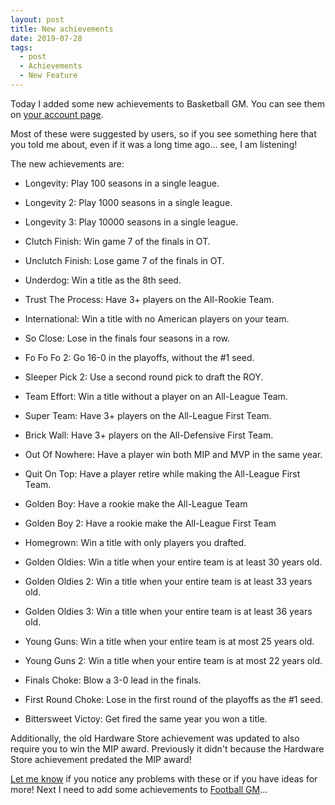 ```yaml
---
layout: post
title: New achievements
date: 2019-07-28
tags:
  - post
  - Achievements
  - New Feature
---
```


Today I added some new achievements to Basketball GM. You can see them on [your account page](https://play.basketball-gm.com/account).

Most of these were suggested by users, so if you see something here that you told me about, even if it was a long time ago... see, I am listening!

The new achievements are:

<!--more-->

- Longevity: Play 100 seasons in a single league.

- Longevity 2: Play 1000 seasons in a single league.

- Longevity 3: Play 10000 seasons in a single league.

- Clutch Finish: Win game 7 of the finals in OT.

- Unclutch Finish: Lose game 7 of the finals in OT.

- Underdog: Win a title as the 8th seed.

- Trust The Process: Have 3+ players on the All-Rookie Team.

- International: Win a title with no American players on your team.

- So Close: Lose in the finals four seasons in a row.

- Fo Fo Fo 2: Go 16-0 in the playoffs, without the #1 seed.

- Sleeper Pick 2: Use a second round pick to draft the ROY.

- Team Effort: Win a title without a player on an All-League Team.

- Super Team: Have 3+ players on the All-League First Team.

- Brick Wall: Have 3+ players on the All-Defensive First Team.

- Out Of Nowhere: Have a player win both MIP and MVP in the same year.

- Quit On Top: Have a player retire while making the All-League First Team.

- Golden Boy: Have a rookie make the All-League Team

- Golden Boy 2: Have a rookie make the All-League First Team

- Homegrown: Win a title with only players you drafted.

- Golden Oldies: Win a title when your entire team is at least 30 years old.

- Golden Oldies 2: Win a title when your entire team is at least 33 years old.

- Golden Oldies 3: Win a title when your entire team is at least 36 years old.

- Young Guns: Win a title when your entire team is at most 25 years old.

- Young Guns 2: Win a title when your entire team is at most 22 years old.

- Finals Choke: Blow a 3-0 lead in the finals.

- First Round Choke: Lose in the first round of the playoffs as the #1 seed.

- Bittersweet Victoy: Get fired the same year you won a title.

Additionally, the old Hardware Store achievement was updated to also require you to win the MIP award. Previously it didn't because the Hardware Store achievement predated the MIP award!

[Let me know](/contact/) if you notice any problems with these or if you have ideas for more! Next I need to add some achievements to [Football GM](https://football-gm.com/)...
